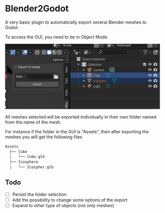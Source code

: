# Blender2Godot
A very basic plugin to automatically export several Blender meshes to Godot.

To access the GUI, you need to be in Object Mode.

![asd](https://github.com/Perococco/Blender2Godot/blob/develop/doc/eg.png?raw=true)

All meshes selected will be exported individually in their own folder named from the name of the mesh. 

For instance if the folder in the GUI is "Assets", then after exporting the meshes you will get the following files

```bash
Assets
  ├── Cube
  │   └── Cube.glb
  ├── Icosphere
  │   └── Icospher.glb
```

## Todo

- [ ] Persist the folder selection
- [ ] Add the possibility to change some options of the export
- [ ] Expand to other type of objects (not only meshes)
